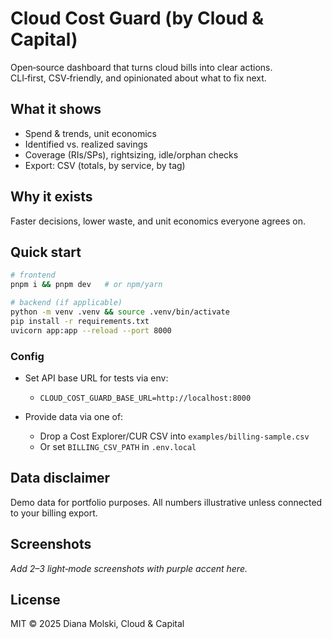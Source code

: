# Cloud Cost Guard (by Cloud & Capital)

Open‑source dashboard that turns cloud bills into clear actions.  
CLI‑first, CSV‑friendly, and opinionated about what to fix next.

## What it shows
- Spend & trends, unit economics
- Identified vs. realized savings
- Coverage (RIs/SPs), rightsizing, idle/orphan checks
- Export: CSV (totals, by service, by tag)

## Why it exists
Faster decisions, lower waste, and unit economics everyone agrees on.

## Quick start
```bash
# frontend
pnpm i && pnpm dev   # or npm/yarn

# backend (if applicable)
python -m venv .venv && source .venv/bin/activate
pip install -r requirements.txt
uvicorn app:app --reload --port 8000
```

### Config
- Set API base URL for tests via env:
  - `CLOUD_COST_GUARD_BASE_URL=http://localhost:8000`

- Provide data via one of:
  - Drop a Cost Explorer/CUR CSV into `examples/billing-sample.csv`
  - Or set `BILLING_CSV_PATH` in `.env.local`

## Data disclaimer
Demo data for portfolio purposes. All numbers illustrative unless connected to your billing export.

## Screenshots
_Add 2–3 light‑mode screenshots with purple accent here._

## License
MIT © 2025 Diana Molski, Cloud & Capital
